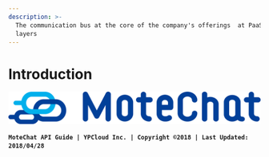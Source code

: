 ```yaml
---
description: >-
  The communication bus at the core of the company's offerings  at PaaS and SaaS
  layers
---
```


# Introduction

![](.gitbook/assets/mc.png)



**`MoteChat API Guide | YPCloud Inc. | Copyright ©2018 | Last Updated: 2018/04/28`**



